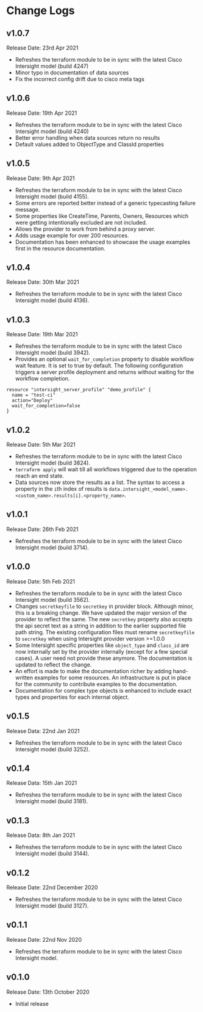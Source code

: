 # Change Logs

## v1.0.7
Release Date: 23rd Apr 2021
* Refreshes the terraform module to be in sync with the latest Cisco Intersight model (build 4247)
* Minor typo in documentation of data sources
* Fix the incorrect config drift due to cisco meta tags 

## v1.0.6
Release Date: 19th Apr 2021
* Refreshes the terraform module to be in sync with the latest Cisco Intersight model (build 4240)
* Better error handling when data sources return no results 
* Default values added to ObjectType and ClassId properties

## v1.0.5
Release Date: 9th Apr 2021
* Refreshes the terraform module to be in sync with the latest Cisco Intersight model (build 4155).
* Some errors are reported better instead of a generic typecasting failure message.
* Some properties like CreateTime, Parents, Owners, Resources which were getting intentionally excluded are not included.
* Allows the provider to work from behind a proxy server.
* Adds usage example for over 200 resources.
* Documentation has been enhanced to showcase the usage examples first in the resource documentation.


## v1.0.4
Release Date: 30th Mar 2021
* Refreshes the terraform module to be in sync with the latest Cisco Intersight model (build 4136).

## v1.0.3
Release Date: 19th Mar 2021
* Refreshes the terraform module to be in sync with the latest Cisco Intersight model (build 3942).
* Provides an optional `wait_for_completion` property to disable workflow wait feature. It is set to true by default.
The following configuration triggers a server profile deployment and returns without waiting for the workflow completion.
```
resource "intersight_server_profile" "demo_profile" {
  name = "test-ci"
  action="Deploy"
  wait_for_completion=false
}
```

## v1.0.2
Release Date: 5th Mar 2021
* Refreshes the terraform module to be in sync with the latest Cisco Intersight model (build 3824).
* `terraform apply` will wait till all workflows triggered due to the operation reach an end state.
* Data sources now store the results as a list. The syntax to access a property in the `i`th index of results is `data.intersight_<model_name>.<custom_name>.results[i].<property_name>`.

## v1.0.1
Release Date: 26th Feb 2021
* Refreshes the terraform module to be in sync with the latest Cisco Intersight model (build 3714).

## v1.0.0
Release Date: 5th Feb 2021
*  Refreshes the terraform module to be in sync with the latest Cisco Intersight model (build 3562).
*  Changes `secretkeyfile` to `secretkey` in provider block. Although minor, this is a breaking change. We have updated the major version of the provider to reflect the same. The new `secretkey` property also accepts the api secret text as a string in addition to the earlier supported file path string. The existing configuration files must rename `secretkeyfile` to `secretkey` when using Intersight provider version >=1.0.0
*  Some Intersight specific properties like `object_type` and `class_id` are now internally set by the provider internally (except for a few special cases). A user need not provide these anymore. The documentation is updated to reflect the change.
*  An effort is made to make the documentation richer by adding  hand-written examples for some resources. An infrastructure is put in place for the community to contribute examples to the documentation.
*  Documentation for complex type objects is enhanced to include exact types and properties for each internal object.

## v0.1.5
Release Data: 22nd Jan 2021
* Refreshes the terraform module to be in sync with the latest Cisco Intersight model (build 3252).

## v0.1.4
Release Data: 15th Jan 2021
* Refreshes the terraform module to be in sync with the latest Cisco Intersight model (build 3181).

## v0.1.3
Release Data: 8th Jan 2021
* Refreshes the terraform module to be in sync with the latest Cisco Intersight model (build 3144).

## v0.1.2
Release Date: 22nd December 2020
* Refreshes the terraform module to be in sync with the latest Cisco Intersight model (build 3127).

## v0.1.1
Release Date: 22nd Nov 2020
* Refreshes the terraform module to be in sync with the latest Cisco Intersight model.

## v0.1.0 
Release Date: 13th October 2020
* Initial release
